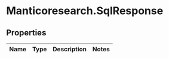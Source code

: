 # Manticoresearch.SqlResponse

## Properties

Name | Type | Description | Notes
------------ | ------------- | ------------- | -------------


